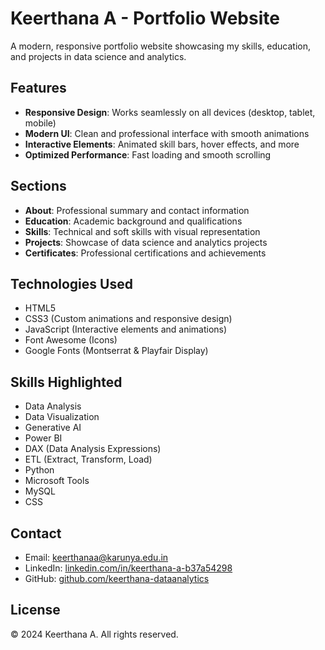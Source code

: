 # Keerthana A - Portfolio Website

A modern, responsive portfolio website showcasing my skills, education, and projects in data science and analytics.

## Features

- **Responsive Design**: Works seamlessly on all devices (desktop, tablet, mobile)
- **Modern UI**: Clean and professional interface with smooth animations
- **Interactive Elements**: Animated skill bars, hover effects, and more
- **Optimized Performance**: Fast loading and smooth scrolling

## Sections

- **About**: Professional summary and contact information
- **Education**: Academic background and qualifications
- **Skills**: Technical and soft skills with visual representation
- **Projects**: Showcase of data science and analytics projects
- **Certificates**: Professional certifications and achievements

## Technologies Used

- HTML5
- CSS3 (Custom animations and responsive design)
- JavaScript (Interactive elements and animations)
- Font Awesome (Icons)
- Google Fonts (Montserrat & Playfair Display)

## Skills Highlighted

- Data Analysis
- Data Visualization
- Generative AI
- Power BI
- DAX (Data Analysis Expressions)
- ETL (Extract, Transform, Load)
- Python
- Microsoft Tools
- MySQL
- CSS

## Contact

- Email: keerthanaa@karunya.edu.in
- LinkedIn: [linkedin.com/in/keerthana-a-b37a54298](https://linkedin.com/in/keerthana-a-b37a54298)
- GitHub: [github.com/keerthana-dataanalytics](https://github.com/keerthana-dataanalytics)

## License

© 2024 Keerthana A. All rights reserved.
